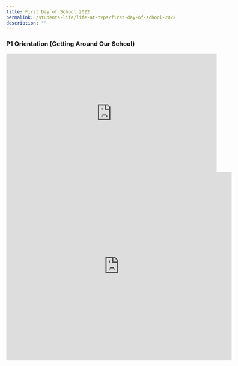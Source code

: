```yaml
---
title: First Day of School 2022
permalink: /students-life/life-at-tvps/first-day-of-school-2022
description: ""
---
```

### P1 Orientation (Getting Around Our School)

<iframe allowfullscreen="" allow="accelerometer; autoplay; clipboard-write; encrypted-media; gyroscope; picture-in-picture" frameborder="0" title="YouTube video player" src="https://www.youtube.com/embed/S77viMSB_iM" height="315" width="560"></iframe>

<iframe allowfullscreen="true" height="500" width="600" frameborder="0" src="https://docs.google.com/presentation/d/e/2PACX-1vQPyXjnL-nL_ZI0sRgTeGIT23CGzI1GyEdVtqgfvmykxU2hpYMe8jEBdlSvok29E1kxcTHLdw6dfOt_/embed?start=false&amp;loop=true&amp;delayms=10000"></iframe>

